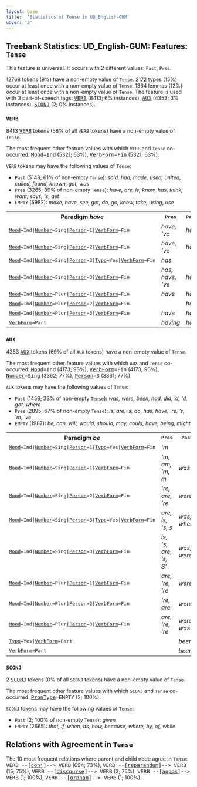 ```yaml
---
layout: base
title:  'Statistics of Tense in UD_English-GUM'
udver: '2'
---
```


## Treebank Statistics: UD_English-GUM: Features: `Tense`

This feature is universal.
It occurs with 2 different values: `Past`, `Pres`.

12768 tokens (9%) have a non-empty value of `Tense`.
2172 types (15%) occur at least once with a non-empty value of `Tense`.
1364 lemmas (12%) occur at least once with a non-empty value of `Tense`.
The feature is used with 3 part-of-speech tags: <tt><a href="en_gum-pos-VERB.html">VERB</a></tt> (8413; 6% instances), <tt><a href="en_gum-pos-AUX.html">AUX</a></tt> (4353; 3% instances), <tt><a href="en_gum-pos-SCONJ.html">SCONJ</a></tt> (2; 0% instances).

### `VERB`

8413 <tt><a href="en_gum-pos-VERB.html">VERB</a></tt> tokens (58% of all `VERB` tokens) have a non-empty value of `Tense`.

The most frequent other feature values with which `VERB` and `Tense` co-occurred: <tt><a href="en_gum-feat-Mood.html">Mood</a></tt><tt>=Ind</tt> (5321; 63%), <tt><a href="en_gum-feat-VerbForm.html">VerbForm</a></tt><tt>=Fin</tt> (5321; 63%).

`VERB` tokens may have the following values of `Tense`:

* `Past` (5148; 61% of non-empty `Tense`): <em>said, had, made, used, united, called, found, known, got, was</em>
* `Pres` (3265; 39% of non-empty `Tense`): <em>have, are, is, know, has, think, want, says, 's, get</em>
* `EMPTY` (5982): <em>make, have, see, get, do, go, know, take, using, use</em>

<table>
  <tr><th>Paradigm <i>have</i></th><th><tt>Pres</tt></th><th><tt>Past</tt></th></tr>
  <tr><td><tt><tt><a href="en_gum-feat-Mood.html">Mood</a></tt><tt>=Ind</tt>|<tt><a href="en_gum-feat-Number.html">Number</a></tt><tt>=Sing</tt>|<tt><a href="en_gum-feat-Person.html">Person</a></tt><tt>=1</tt>|<tt><a href="en_gum-feat-VerbForm.html">VerbForm</a></tt><tt>=Fin</tt></tt></td><td><em>have, 've</em></td><td><em>had</em></td></tr>
  <tr><td><tt><tt><a href="en_gum-feat-Mood.html">Mood</a></tt><tt>=Ind</tt>|<tt><a href="en_gum-feat-Number.html">Number</a></tt><tt>=Sing</tt>|<tt><a href="en_gum-feat-Person.html">Person</a></tt><tt>=2</tt>|<tt><a href="en_gum-feat-VerbForm.html">VerbForm</a></tt><tt>=Fin</tt></tt></td><td><em>have, ’ve</em></td><td><em>had</em></td></tr>
  <tr><td><tt><tt><a href="en_gum-feat-Mood.html">Mood</a></tt><tt>=Ind</tt>|<tt><a href="en_gum-feat-Number.html">Number</a></tt><tt>=Sing</tt>|<tt><a href="en_gum-feat-Person.html">Person</a></tt><tt>=3</tt>|<tt><a href="en_gum-feat-Typo.html">Typo</a></tt><tt>=Yes</tt>|<tt><a href="en_gum-feat-VerbForm.html">VerbForm</a></tt><tt>=Fin</tt></tt></td><td><em>has</em></td><td></td></tr>
  <tr><td><tt><tt><a href="en_gum-feat-Mood.html">Mood</a></tt><tt>=Ind</tt>|<tt><a href="en_gum-feat-Number.html">Number</a></tt><tt>=Sing</tt>|<tt><a href="en_gum-feat-Person.html">Person</a></tt><tt>=3</tt>|<tt><a href="en_gum-feat-VerbForm.html">VerbForm</a></tt><tt>=Fin</tt></tt></td><td><em>has, have, ’ve</em></td><td><em>had</em></td></tr>
  <tr><td><tt><tt><a href="en_gum-feat-Mood.html">Mood</a></tt><tt>=Ind</tt>|<tt><a href="en_gum-feat-Number.html">Number</a></tt><tt>=Plur</tt>|<tt><a href="en_gum-feat-Person.html">Person</a></tt><tt>=1</tt>|<tt><a href="en_gum-feat-VerbForm.html">VerbForm</a></tt><tt>=Fin</tt></tt></td><td><em>have</em></td><td><em>had</em></td></tr>
  <tr><td><tt><tt><a href="en_gum-feat-Mood.html">Mood</a></tt><tt>=Ind</tt>|<tt><a href="en_gum-feat-Number.html">Number</a></tt><tt>=Plur</tt>|<tt><a href="en_gum-feat-Person.html">Person</a></tt><tt>=2</tt>|<tt><a href="en_gum-feat-VerbForm.html">VerbForm</a></tt><tt>=Fin</tt></tt></td><td></td><td><em>had</em></td></tr>
  <tr><td><tt><tt><a href="en_gum-feat-Mood.html">Mood</a></tt><tt>=Ind</tt>|<tt><a href="en_gum-feat-Number.html">Number</a></tt><tt>=Plur</tt>|<tt><a href="en_gum-feat-Person.html">Person</a></tt><tt>=3</tt>|<tt><a href="en_gum-feat-VerbForm.html">VerbForm</a></tt><tt>=Fin</tt></tt></td><td><em>have</em></td><td><em>had</em></td></tr>
  <tr><td><tt><tt><a href="en_gum-feat-VerbForm.html">VerbForm</a></tt><tt>=Part</tt></tt></td><td><em>having</em></td><td><em>had</em></td></tr>
</table>

### `AUX`

4353 <tt><a href="en_gum-pos-AUX.html">AUX</a></tt> tokens (69% of all `AUX` tokens) have a non-empty value of `Tense`.

The most frequent other feature values with which `AUX` and `Tense` co-occurred: <tt><a href="en_gum-feat-Mood.html">Mood</a></tt><tt>=Ind</tt> (4173; 96%), <tt><a href="en_gum-feat-VerbForm.html">VerbForm</a></tt><tt>=Fin</tt> (4173; 96%), <tt><a href="en_gum-feat-Number.html">Number</a></tt><tt>=Sing</tt> (3362; 77%), <tt><a href="en_gum-feat-Person.html">Person</a></tt><tt>=3</tt> (3361; 77%).

`AUX` tokens may have the following values of `Tense`:

* `Past` (1458; 33% of non-empty `Tense`): <em>was, were, been, had, did, ’d, 'd, got, where</em>
* `Pres` (2895; 67% of non-empty `Tense`): <em>is, are, 's, do, has, have, 're, ’s, 'm, 've</em>
* `EMPTY` (1987): <em>be, can, will, would, should, may, could, have, being, might</em>

<table>
  <tr><th>Paradigm <i>be</i></th><th><tt>Pres</tt></th><th><tt>Past</tt></th></tr>
  <tr><td><tt><tt><a href="en_gum-feat-Mood.html">Mood</a></tt><tt>=Ind</tt>|<tt><a href="en_gum-feat-Number.html">Number</a></tt><tt>=Sing</tt>|<tt><a href="en_gum-feat-Person.html">Person</a></tt><tt>=1</tt>|<tt><a href="en_gum-feat-Typo.html">Typo</a></tt><tt>=Yes</tt>|<tt><a href="en_gum-feat-VerbForm.html">VerbForm</a></tt><tt>=Fin</tt></tt></td><td><em>'m</em></td><td></td></tr>
  <tr><td><tt><tt><a href="en_gum-feat-Mood.html">Mood</a></tt><tt>=Ind</tt>|<tt><a href="en_gum-feat-Number.html">Number</a></tt><tt>=Sing</tt>|<tt><a href="en_gum-feat-Person.html">Person</a></tt><tt>=1</tt>|<tt><a href="en_gum-feat-VerbForm.html">VerbForm</a></tt><tt>=Fin</tt></tt></td><td><em>'m, am, ’m, m</em></td><td><em>was</em></td></tr>
  <tr><td><tt><tt><a href="en_gum-feat-Mood.html">Mood</a></tt><tt>=Ind</tt>|<tt><a href="en_gum-feat-Number.html">Number</a></tt><tt>=Sing</tt>|<tt><a href="en_gum-feat-Person.html">Person</a></tt><tt>=2</tt>|<tt><a href="en_gum-feat-VerbForm.html">VerbForm</a></tt><tt>=Fin</tt></tt></td><td><em>'re, are, ’re</em></td><td><em>were</em></td></tr>
  <tr><td><tt><tt><a href="en_gum-feat-Mood.html">Mood</a></tt><tt>=Ind</tt>|<tt><a href="en_gum-feat-Number.html">Number</a></tt><tt>=Sing</tt>|<tt><a href="en_gum-feat-Person.html">Person</a></tt><tt>=3</tt>|<tt><a href="en_gum-feat-Typo.html">Typo</a></tt><tt>=Yes</tt>|<tt><a href="en_gum-feat-VerbForm.html">VerbForm</a></tt><tt>=Fin</tt></tt></td><td><em>are, is, 's, s</em></td><td><em>was, where</em></td></tr>
  <tr><td><tt><tt><a href="en_gum-feat-Mood.html">Mood</a></tt><tt>=Ind</tt>|<tt><a href="en_gum-feat-Number.html">Number</a></tt><tt>=Sing</tt>|<tt><a href="en_gum-feat-Person.html">Person</a></tt><tt>=3</tt>|<tt><a href="en_gum-feat-VerbForm.html">VerbForm</a></tt><tt>=Fin</tt></tt></td><td><em>is, 's, are, ’s, S’</em></td><td><em>was, were</em></td></tr>
  <tr><td><tt><tt><a href="en_gum-feat-Mood.html">Mood</a></tt><tt>=Ind</tt>|<tt><a href="en_gum-feat-Number.html">Number</a></tt><tt>=Plur</tt>|<tt><a href="en_gum-feat-Person.html">Person</a></tt><tt>=1</tt>|<tt><a href="en_gum-feat-VerbForm.html">VerbForm</a></tt><tt>=Fin</tt></tt></td><td><em>are, 're, ’re</em></td><td><em>were</em></td></tr>
  <tr><td><tt><tt><a href="en_gum-feat-Mood.html">Mood</a></tt><tt>=Ind</tt>|<tt><a href="en_gum-feat-Number.html">Number</a></tt><tt>=Plur</tt>|<tt><a href="en_gum-feat-Person.html">Person</a></tt><tt>=2</tt>|<tt><a href="en_gum-feat-VerbForm.html">VerbForm</a></tt><tt>=Fin</tt></tt></td><td><em>'re, are</em></td><td><em>were</em></td></tr>
  <tr><td><tt><tt><a href="en_gum-feat-Mood.html">Mood</a></tt><tt>=Ind</tt>|<tt><a href="en_gum-feat-Number.html">Number</a></tt><tt>=Plur</tt>|<tt><a href="en_gum-feat-Person.html">Person</a></tt><tt>=3</tt>|<tt><a href="en_gum-feat-VerbForm.html">VerbForm</a></tt><tt>=Fin</tt></tt></td><td><em>are, 're, ’re</em></td><td><em>were, was</em></td></tr>
  <tr><td><tt><tt><a href="en_gum-feat-Typo.html">Typo</a></tt><tt>=Yes</tt>|<tt><a href="en_gum-feat-VerbForm.html">VerbForm</a></tt><tt>=Part</tt></tt></td><td></td><td><em>been</em></td></tr>
  <tr><td><tt><tt><a href="en_gum-feat-VerbForm.html">VerbForm</a></tt><tt>=Part</tt></tt></td><td></td><td><em>been</em></td></tr>
</table>

### `SCONJ`

2 <tt><a href="en_gum-pos-SCONJ.html">SCONJ</a></tt> tokens (0% of all `SCONJ` tokens) have a non-empty value of `Tense`.

The most frequent other feature values with which `SCONJ` and `Tense` co-occurred: <tt><a href="en_gum-feat-PronType.html">PronType</a></tt><tt>=EMPTY</tt> (2; 100%).

`SCONJ` tokens may have the following values of `Tense`:

* `Past` (2; 100% of non-empty `Tense`): <em>given</em>
* `EMPTY` (2665): <em>that, if, when, as, how, because, where, by, of, while</em>

## Relations with Agreement in `Tense`

The 10 most frequent relations where parent and child node agree in `Tense`:
<tt>VERB --[<tt><a href="en_gum-dep-conj.html">conj</a></tt>]--> VERB</tt> (694; 73%),
<tt>VERB --[<tt><a href="en_gum-dep-reparandum.html">reparandum</a></tt>]--> VERB</tt> (15; 75%),
<tt>VERB --[<tt><a href="en_gum-dep-discourse.html">discourse</a></tt>]--> VERB</tt> (3; 75%),
<tt>VERB --[<tt><a href="en_gum-dep-appos.html">appos</a></tt>]--> VERB</tt> (1; 100%),
<tt>VERB --[<tt><a href="en_gum-dep-orphan.html">orphan</a></tt>]--> VERB</tt> (1; 100%).

